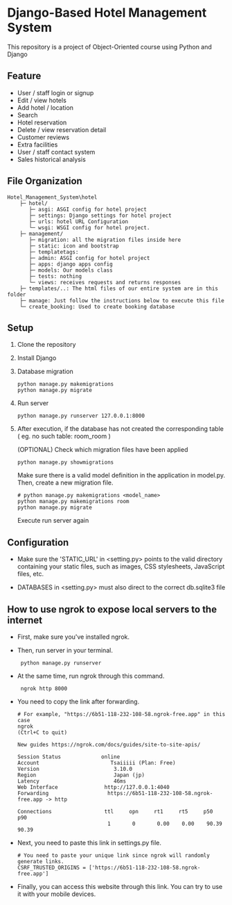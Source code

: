 # Django-Based Hotel Management System
This repository is a project of Object-Oriented course using Python and Django

## Feature
+ User / staff login or signup
+ Edit / view hotels
+ Add hotel / location
+ Search 
+ Hotel reservation
+ Delete / view reservation detail
+ Customer reviews
+ Extra facilities
+ User / staff contact system
+ Sales historical analysis

## File Organization
```
Hotel_Management_System\hotel
    ├─ hotel/
       ├─ asgi: ASGI config for hotel project
       ├─ settings: Django settings for hotel project
       ├─ urls: hotel URL Configuration
       └─ wsgi: WSGI config for hotel project.
    ├─ management/
       ├─ migration: all the migration files inside here
       ├─ static: icon and bootstrap
       ├─ templatetags: 
       ├─ admin: ASGI config for hotel project
       ├─ apps: django apps config
       ├─ models: Our models class
       ├─ tests: nothing
       └─ views: receives requests and returns responses
    ├─ templates/..: The html files of our entire system are in this folder
    ├─ manage: Just follow the instructions below to execute this file
    └─ create_booking: Used to create booking database
```

## Setup
1. Clone the repository
   
2. Install Django

3. Database migration
    ```
    python manage.py makemigrations
    python manage.py migrate
    ```
4. Run server
    ```
    python manage.py runserver 127.0.0.1:8000
    ```

5. After execution, if the database has not created the corresponding table ( eg. no such table: room_room )
   
   (OPTIONAL) Check which migration files have been applied  
    ```
    python manage.py showmigrations
    ```
   Make sure there is a valid model definition in the application in model.py. Then, create a new migration file.
    ```
    # python manage.py makemigrations <model_name>
    python manage.py makemigrations room
    python manage.py migrate
    ```
    Execute run server again
    
    
## Configuration
+ Make sure the 'STATIC_URL' in <setting.py> points to the valid directory containing your static files, such as images, CSS stylesheets, JavaScript files, etc.

+ DATABASES in <setting.py> must also direct to the correct db.sqlite3 file
    
    
## How to use ngrok to expose local servers to the internet 
+ First, make sure you've installed ngrok.

+ Then, run server in your terminal.
   ```
    python manage.py runserver
    ```
   
+ At the same time, run ngrok through this command.
   ```
    ngrok http 8000
    ```
   
+ You need to copy the link after forwarding. 
   ```
   # For example, "https://6b51-118-232-108-58.ngrok-free.app" in this case
   ngrok                                                           (Ctrl+C to quit)
                                                                                
   New guides https://ngrok.com/docs/guides/site-to-site-apis/                     
                                                                                
   Session Status             online                                            
   Account                       Tsaiiiii (Plan: Free)                             
   Version                        3.10.0                                            
   Region                         Japan (jp)                                        
   Latency                        46ms                                              
   Web Interface               http://127.0.0.1:4040                             
   Forwarding                   https://6b51-118-232-108-58.ngrok-free.app -> http

   Connections                 ttl     opn     rt1     rt5     p50     p90       
                                1       0       0.00    0.00    90.39   90.39
    ```
   
+ Next, you need to paste this link in settings.py file.
   ```
   # You need to paste your unique link since ngrok will randomly generate links.
   CSRF_TRUSTED_ORIGINS = ['https://6b51-118-232-108-58.ngrok-free.app']
   ```
   
+ Finally, you can access this website through this link. You can try to use it with your mobile devices. 
